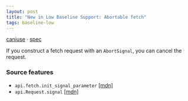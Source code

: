 ```yaml
---
layout: post
title: "New in Low Baseline Support: Abortable fetch"
tags: baseline-low
---
```


[caniuse](https://caniuse.com/?search=abortable-fetch) · [spec](https://fetch.spec.whatwg.org/#ref-for-dom-request-signal%E2%91%A1)

If you construct a fetch request with an `AbortSignal`, you can cancel the request.

### Source features

- ``api.fetch.init_signal_parameter`` [[mdn]](https://https://developer.mozilla.org/en-US/search?q=api.fetch.init_signal_parameter)
- ``api.Request.signal`` [[mdn]](https://https://developer.mozilla.org/en-US/search?q=api.Request.signal)
